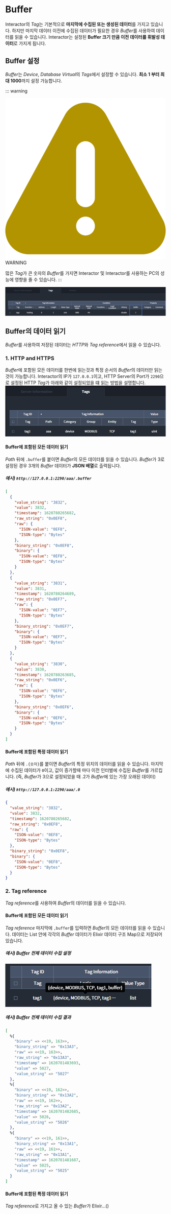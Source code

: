 # Buffer
Interactor의 *Tag*는 기본적으로 **마지막에 수집된 또는 생성된 데이터**를 가지고 있습니다. 하지만 마지막 데이터 이전에 수집된 데이터가 필요한 경우 *Buffer*를 사용하여 데이터를 읽을 수 있습니다. Interactor는 설정된 **Buffer 크기 만큼 이전 데이터를 휘발성 데이터**로 가지게 됩니다.  

## Buffer 설정
*Buffer*는 *Device*, *Database* *Virtual*의 *Tags*에서 설정할 수 있습니다. **최소 1 부터 최대 1000**까지 설정 가능합니다.

::: warning <p class="custom-block-title"><img src="../../img/icon/warning.svg">WARNING</p>
많은 *Tag*가 큰 숫자의 *Buffer*를 가지면 Interactor 및 Interactor를 사용하는 PC의 성능에 영향을 줄 수 있습니다.
:::


<img src="../../img/details/buffer.png">

## Buffer의 데이터 읽기
*Buffer*를 사용하여 저장된 데이터는 *HTTP*와 *Tag reference*에서 읽을 수 있습니다.

### 1. HTTP and HTTPS
*Buffer*에 포함된 모든 데이터를 한번에 읽는것과 특정 순서의 *Buffer*의 데이터만 읽는것이 가능합니다. Interactor의 IP가 `127.0.0.1`이고, HTTP Server의 Port가 `2290`으로 설정된 HTTP *Tag*가 아래와 같이 설정되었을 떄 읽는 방법을 설명합니다.
<img src="../../img/details/buffer_http.png">

#### Buffer에 포함된 모든 데이터 읽기
*Path* 뒤에 `.buffer`를 붙이면 *Buffer*의 모든 데이터를 읽을 수 있습니다. *Buffer*가 3로 설정된 경우 3개의 *Buffer* 데이터가 **JSON 배열**로 출력됩니다.  
##### 예시) `http://127.0.0.1:2290/aaa/.buffer`
``` json
[
  {
    "value_string": "3832",
    "value": 3832,
    "timestamp": 1620780265682,
    "raw_string": "0x0EF8",
    "raw": {
      "ISON-value": "0EF8",
      "ISON-type": "Bytes"
    },
    "binary_string": "0x0EF8",
    "binary": {
      "ISON-value": "0EF8",
      "ISON-type": "Bytes"
    }
  },
  {
    "value_string": "3831",
    "value": 3831,
    "timestamp": 1620780264689,
    "raw_string": "0x0EF7",
    "raw": {
      "ISON-value": "0EF7",
      "ISON-type": "Bytes"
    },
    "binary_string": "0x0EF7",
    "binary": {
      "ISON-value": "0EF7",
      "ISON-type": "Bytes"
    }
  },
  {
    "value_string": "3830",
    "value": 3830,
    "timestamp": 1620780263685,
    "raw_string": "0x0EF6",
    "raw": {
      "ISON-value": "0EF6",
      "ISON-type": "Bytes"
    },
    "binary_string": "0x0EF6",
    "binary": {
      "ISON-value": "0EF6",
      "ISON-type": "Bytes"
    }
  }
]
```

#### Buffer에 포함된 특정 데이터 읽기
*Path* 뒤에 `.{숫자}`를 붙이면 *Buffer*의 특정 위치의 데이터를 읽을 수 있습니다. 마지막에 수집된 데이터가 `0`이고, 값이 증가할때 마다 이전 인터벌에 수집된 *Buffer*를 가르킵니다. (즉, *Buffer*가 3으로 설정되었을 때 .2가 *Buffer*에 있는 가장 오래된 데이터)  
##### 예시) `http://127.0.0.1:2290/aaa/.0` 
``` json
{
  "value_string": "3832",
  "value": 3832,
  "timestamp": 1620780265682,
  "raw_string": "0x0EF8",
  "raw": {
    "ISON-value": "0EF8",
    "ISON-type": "Bytes"
  },
  "binary_string": "0x0EF8",
  "binary": {
    "ISON-value": "0EF8",
    "ISON-type": "Bytes"
  }
}
```

### 2. Tag reference
*Tag reference*를 사용하여 *Buffer*의 데이터를 읽을 수 있습니다.

#### Buffer에 포함된 모든 데이터 읽기
*Tag reference* 마지막에 `,buffer`를 입력하면 *Buffer*의 모든 데이터를 읽을 수 있습니다. 데이터는 List 안에 각각의 *Buffer* 데이터가 Elixir 데이터 구조 Map으로 저장되어 있습니다.  

##### 예시) Buffer 전체 데이터 수집 설정
<img src="../../img/details/buffer_tag1.png">

##### 예시) Buffer 전체 데이터 수집 결과
``` elixir
[
  %{
    "binary" => <<19, 163>>,
    "binary_string" => "0x13A3",
    "raw" => <<19, 163>>,
    "raw_string" => "0x13A3",
    "timestamp" => 1620781483693,
    "value" => 5027,
    "value_string" => "5027"
  },
  %{
    "binary" => <<19, 162>>,
    "binary_string" => "0x13A2",
    "raw" => <<19, 162>>,
    "raw_string" => "0x13A2",
    "timestamp" => 1620781482685,
    "value" => 5026,
    "value_string" => "5026"
  },
  %{
    "binary" => <<19, 161>>,
    "binary_string" => "0x13A1",
    "raw" => <<19, 161>>,
    "raw_string" => "0x13A1",
    "timestamp" => 1620781481687,
    "value" => 5025,
    "value_string" => "5025"
  }
]
```

#### Buffer에 포함된 특정 데이터 읽기
*Tag reference*로 가지고 올 수 있는 *Buffer*가 Elixir...(<span class="construction"/>)